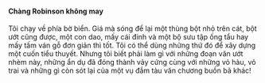 #### Chàng Robinson không may 

Tôi chạy về phía bờ biển. Giá mà sóng để lại một thùng bột nhỏ trên cát, bột ướt cũng được, một con dao, mấy cái đinh và một bộ sưu tập ống tẩu hay mấy tấm ván gỗ đơn giản thì tốt. Tôi có thể dùng những thứ đó để xây dựng một cuốn tiểu thuyết. Nhưng tôi biết phải làm gì với những đoạn văn ướt nhèm này, những ẩn dụ đã đóng thành vảy cứng cùng với những vỏ hàu, vỏ trai và những gì còn sót lại của một vụ đắm tàu văn chương buồn bã khác!

